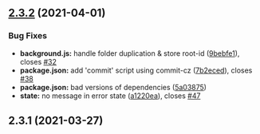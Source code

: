 ## [2.3.2](https://github.com/julienfroidefond/strapi-bookmarks/compare/v2.3.1...v2.3.2) (2021-04-01)


### Bug Fixes

* **background.js:** handle folder duplication & store root-id ([9bebfe1](https://github.com/julienfroidefond/strapi-bookmarks/commit/9bebfe17c32a40d8fc618054c59170cef0f932cb)), closes [#32](https://github.com/julienfroidefond/strapi-bookmarks/issues/32)
* **package.json:** add 'commit' script using commit-cz ([7b2eced](https://github.com/julienfroidefond/strapi-bookmarks/commit/7b2ecedb100060765aaf9af668cdf4d9c6cb3c1b)), closes [#38](https://github.com/julienfroidefond/strapi-bookmarks/issues/38)
* **package.json:** bad versions of dependencies ([5a03875](https://github.com/julienfroidefond/strapi-bookmarks/commit/5a03875b710ccd823360ea9b5f8546f115e9cad0))
* **state:** no message in error state ([a1220ea](https://github.com/julienfroidefond/strapi-bookmarks/commit/a1220ea3a0acda159872f7ccd32f2d6cec7787b6)), closes [#47](https://github.com/julienfroidefond/strapi-bookmarks/issues/47)



## 2.3.1 (2021-03-27)



